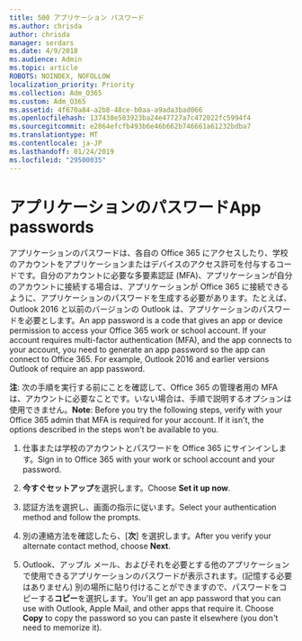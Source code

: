 ```yaml
---
title: 500 アプリケーション パスワード
ms.author: chrisda
author: chrisda
manager: serdars
ms.date: 4/9/2018
ms.audience: Admin
ms.topic: article
ROBOTS: NOINDEX, NOFOLLOW
localization_priority: Priority
ms.collection: Adm_O365
ms.custom: Adm_O365
ms.assetid: 4f670a84-a2b8-48ce-b0aa-a9ada3bad066
ms.openlocfilehash: 137438e503923ba24e47727a7c472022fc5994f4
ms.sourcegitcommit: e2864efcfb493b6e46b662b746661a61232bdba7
ms.translationtype: MT
ms.contentlocale: ja-JP
ms.lasthandoff: 01/24/2019
ms.locfileid: "29500035"
---
```

# <a name="app-passwords"></a><span data-ttu-id="b9a3b-102">アプリケーションのパスワード</span><span class="sxs-lookup"><span data-stu-id="b9a3b-102">App passwords</span></span>

<span data-ttu-id="b9a3b-p101">アプリケーションのパスワードは、各自の Office 365 にアクセスしたり、学校のアカウントをアプリケーションまたはデバイスのアクセス許可を付与するコードです。自分のアカウントに必要な多要素認証 (MFA)、アプリケーションが自分のアカウントに接続する場合は、アプリケーションが Office 365 に接続できるように、アプリケーションのパスワードを生成する必要があります。たとえば、Outlook 2016 と以前のバージョンの Outlook は、アプリケーションのパスワードを必要とします。</span><span class="sxs-lookup"><span data-stu-id="b9a3b-p101">An app password is a code that gives an app or device permission to access your Office 365 work or school account. If your account requires multi-factor authentication (MFA), and the app connects to your account, you need to generate an app password so the app can connect to Office 365. For example, Outlook 2016 and earlier versions Outlook of require an app password.</span></span>
  
 <span data-ttu-id="b9a3b-p102">**注**: 次の手順を実行する前にことを確認して、Office 365 の管理者用の MFA は、アカウントに必要なことです。いない場合は、手順で説明するオプションは使用できません。</span><span class="sxs-lookup"><span data-stu-id="b9a3b-p102">**Note**: Before you try the following steps, verify with your Office 365 admin that MFA is required for your account. If it isn't, the options described in the steps won't be available to you.</span></span>
  
1. <span data-ttu-id="b9a3b-108">仕事または学校のアカウントとパスワードを Office 365 にサインインします。</span><span class="sxs-lookup"><span data-stu-id="b9a3b-108">Sign in to Office 365 with your work or school account and your password.</span></span>
    
2. <span data-ttu-id="b9a3b-109">**今すぐセットアップ**を選択します。</span><span class="sxs-lookup"><span data-stu-id="b9a3b-109">Choose **Set it up now**.</span></span>
    
3. <span data-ttu-id="b9a3b-110">認証方法を選択し、画面の指示に従います。</span><span class="sxs-lookup"><span data-stu-id="b9a3b-110">Select your authentication method and follow the prompts.</span></span>
    
4. <span data-ttu-id="b9a3b-111">別の連絡方法を確認したら、[**次**] を選択します。</span><span class="sxs-lookup"><span data-stu-id="b9a3b-111">After you verify your alternate contact method, choose **Next**.</span></span>
    
5. <span data-ttu-id="b9a3b-p103">Outlook、アップル メール、およびそれを必要とする他のアプリケーションで使用できるアプリケーションのパスワードが表示されます。(記憶する必要はありません) 別の場所に貼り付けることができますので、パスワードをコピーする**コピー**を選択します。</span><span class="sxs-lookup"><span data-stu-id="b9a3b-p103">You'll get an app password that you can use with Outlook, Apple Mail, and other apps that require it. Choose **Copy** to copy the password so you can paste it elsewhere (you don't need to memorize it).</span></span> 
    

